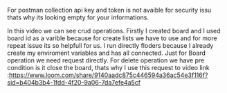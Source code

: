 For postman collection api key and token is not avaible for security issu thats why its looking empty for your informations.

In this video we can see crud operations.
Firstly I created board and I used board id as a varible because for create lists we have to use and for more repeat issue its so helpfull for us.
I run directly floders because I already create my enviroment variables and has all connected.
Just for Board operation we need request directly.
For delete operation we have pre condition is it close the board, thats why I use this request to 
video link :https://www.loom.com/share/9140aadc875c446594a36ac54e3f116f?sid=b404b3b4-1fdd-4f20-9a06-7da7efe4a5cf


